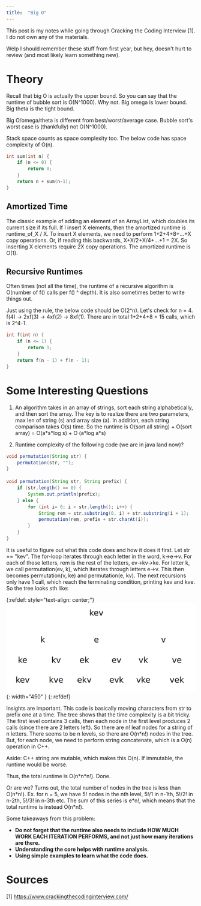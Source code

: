 ```yaml
---
title:  "Big O"
---
```


This post is my notes while going through Cracking the Coding Interview [1]. I do not own any of 
the materials.

Welp I should remember these stuff from first year, but hey, doesn't hurt to review (and most likely 
learn something new).


# Theory
Recall that big O is actually the upper bound. So you can say that the runtime of bubble sort is O(N^1000). Why not.
Big omega is lower bound. Big theta is the tight bound. 

Big O/omega/theta is different from best/worst/average case. Bubble sort's worst case is (thankfully) not O(N^1000).

Stack space counts as space complexity too. The below code has space complexity of O(n).

```c
int sum(int n) {
    if (n <= 0) {
        return 0;
    }
    return n + sum(n-1);
}
```

## Amortized Time
The classic example of adding an element of an ArrayList, which doubles its current size if its full. 
If I insert X elements, then the amortized runtime is runtime_of_X / X. To insert X elements, we need to
perform 1+2+4+8+...+X copy operations. Or, if reading this backwards, X+X/2+X/4+...+1 = 2X. So inserting X
elements require 2X copy operations. The amortized runtime is O(1).

## Recursive Runtimes
Often times (not all the time), the runtime of a recursive algorithm is O(number of f() calls per f() ^ depth). 
It is also sometimes better to write things out. 

Just using the rule, the below code should be O(2^n). Let's check for n = 4. f(4) -> 2xf(3) -> 4xf(2) -> 8xf(1). There are in total
1+2+4+8 = 15 calls, which is 2^4-1.

```c
int f(int n) {
    if (n <= 1) {
        return 1;
    }
    return f(n - 1) + f(n - 1);
} 
```

# Some Interesting Questions
1. An algorithm takes in an array of strings, sort each string alphabetically, and then sort the array. 
The key is to realize there are two parameters, max len of string (s) and array size (a). In addition, each string comparison takes O(s) time. 
So the runtime is O(sort all string) + O(sort array) =  O(a\*s\*log s) + O (a\*log a\*s)

2. Runtime complexity of the following code (we are in java land now)?
```java
void permutation(String str) {
    permutation(str, "");
}

void permutation(String str, String prefix) {
    if (str.length() == 0) {
        System.out.println(prefix);
    } else {
        for (int i= 0; i < str.length(); i++) {
            String rem = str.substring(0, i) + str.substring(i + 1);
            permutation(rem, prefix + str.charAt(i));
        }
    }
}
```

It is useful to figure out what this code does and how it does it first. Let str == "kev".  The for-loop iterates through each letter in
the word, k->e->v. For each of these letters, rem is the rest of the letters, ev->kv->ke. For letter k, we call permutation(ev, k), which
iterates through letters e->v. This then becomes permutation(v, ke) and permutation(e, kv). The next recursions only have 1 call, which 
reach the terminating condition, printing kev and kve. So the tree looks sth like:

{:refdef: style="text-align: center;"}
![](/assets/images/posts/bigo/kev.png){: width="450" }
{: refdef}

Insights are important. This code is basically moving characters from str to prefix one at a time. The tree shows that the time complexity
is a bit tricky. The first level contains 3 calls, then each node in the first level produces 2 calls (since there are 2 letters left). So
there are n! leaf nodes for a string of n letters. There seems to be n levels, so there are O(n\*n!) nodes in the tree. But, for each node,
we need to perform string concatenate, which is a O(n) operation in C++. 

Aside: C++ string are mutable, which makes this O(n). If immutable, the runtime would be worse. 

Thus, the total runtime is O(n\*n\*n!). Done.

Or are we? Turns out, the total number of nodes in the tree is less than O(n\*n!). Ex. for n = 5, we have 5! nodes in the nth level, 5!/1 in 
n-1th, 5!/2! in n-2th, 5!/3! in n-3th etc. The sum of this series is e\*n!, which means that the total runtime is instead O(n\*n!).

Some takeaways from this problem:
- **Do not forget that the runtime also needs to include HOW MUCH WORK EACH ITERATION PERFORMS, and not just how many iterations are there.**
- **Understanding the core helps with runtime analysis.**
- **Using simple examples to learn what the code does.**

# Sources
[1] https://www.crackingthecodinginterview.com/


